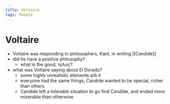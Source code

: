 ```yaml
---
title: Voltaire
tags: People
---
```


# Voltaire

- Voltaire was responding to philosophers, Kant, in writing [[Candide]]
- did he have a positive philosophy?
	- what is the good, τελος?
- what was Voltaire saying about El Dorado?
	- some highly unrealistic elements a/b it
	- everyone had the same things; Candide wanted to be special, richer than others
	- Candide left a tolerable situation to go find Candide, and ended more miserable than otherwise